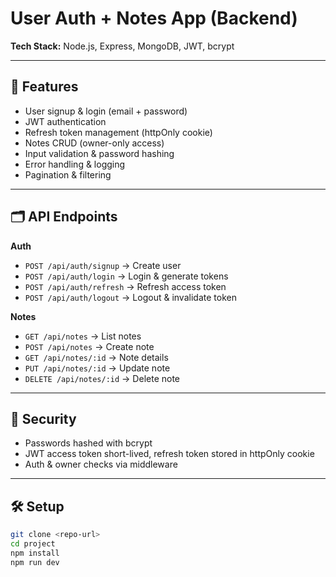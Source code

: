 # User Auth + Notes App (Backend)

**Tech Stack:** Node.js, Express, MongoDB, JWT, bcrypt

---

## 🚀 Features

- User signup & login (email + password)
- JWT authentication
- Refresh token management (httpOnly cookie)
- Notes CRUD (owner-only access)
- Input validation & password hashing
- Error handling & logging
- Pagination & filtering

---

## 🗂 API Endpoints

**Auth**
- `POST /api/auth/signup` → Create user
- `POST /api/auth/login` → Login & generate tokens
- `POST /api/auth/refresh` → Refresh access token
- `POST /api/auth/logout` → Logout & invalidate token

**Notes**
- `GET /api/notes` → List notes
- `POST /api/notes` → Create note
- `GET /api/notes/:id` → Note details
- `PUT /api/notes/:id` → Update note
- `DELETE /api/notes/:id` → Delete note

---

## 🔐 Security

- Passwords hashed with bcrypt
- JWT access token short-lived, refresh token stored in httpOnly cookie
- Auth & owner checks via middleware

---

## 🛠 Setup

```bash
git clone <repo-url>
cd project
npm install
npm run dev
